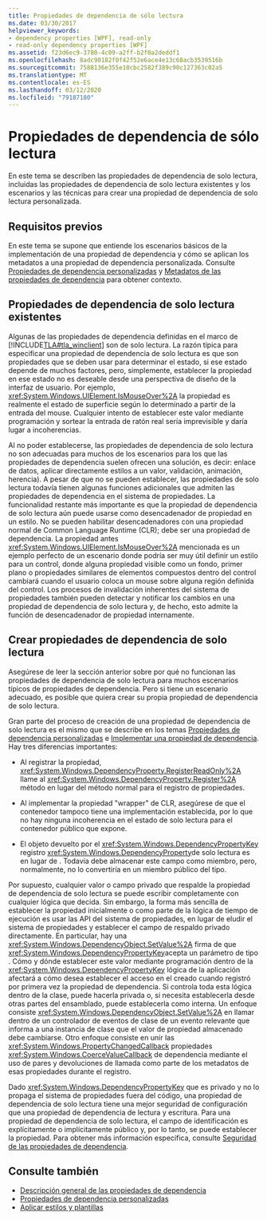 ```yaml
---
title: Propiedades de dependencia de sólo lectura
ms.date: 03/30/2017
helpviewer_keywords:
- dependency properties [WPF], read-only
- read-only dependency properties [WPF]
ms.assetid: f23d6ec9-3780-4c09-a2ff-b2f0a2deddf1
ms.openlocfilehash: 8adc90182f0f42f52e6ace4e13c68acb3539516b
ms.sourcegitcommit: 7588136e355e10cbc2582f389c90c127363c02a5
ms.translationtype: MT
ms.contentlocale: es-ES
ms.lasthandoff: 03/12/2020
ms.locfileid: "79187180"
---
```

# <a name="read-only-dependency-properties"></a>Propiedades de dependencia de sólo lectura
En este tema se describen las propiedades de dependencia de solo lectura, incluidas las propiedades de dependencia de solo lectura existentes y los escenarios y las técnicas para crear una propiedad de dependencia de solo lectura personalizada.  

<a name="prerequisites"></a>
## <a name="prerequisites"></a>Requisitos previos  
 En este tema se supone que entiende los escenarios básicos de la implementación de una propiedad de dependencia y cómo se aplican los metadatos a una propiedad de dependencia personalizada. Consulte [Propiedades de dependencia personalizadas](custom-dependency-properties.md) y [Metadatos de las propiedades de dependencia](dependency-property-metadata.md) para obtener contexto.  
  
<a name="existing"></a>
## <a name="existing-read-only-dependency-properties"></a>Propiedades de dependencia de solo lectura existentes  
 Algunas de las propiedades de dependencia definidas en el marco de [!INCLUDE[TLA#tla_winclient](../../../../includes/tlasharptla-winclient-md.md)] son de solo lectura. La razón típica para especificar una propiedad de dependencia de solo lectura es que son propiedades que se deben usar para determinar el estado, si ese estado depende de muchos factores, pero, simplemente, establecer la propiedad en ese estado no es deseable desde una perspectiva de diseño de la interfaz de usuario. Por ejemplo, <xref:System.Windows.UIElement.IsMouseOver%2A> la propiedad es realmente el estado de superficie según lo determinado a partir de la entrada del mouse. Cualquier intento de establecer este valor mediante programación y sortear la entrada de ratón real sería imprevisible y daría lugar a incoherencias.  
  
 Al no poder establecerse, las propiedades de dependencia de solo lectura no son adecuadas para muchos de los escenarios para los que las propiedades de dependencia suelen ofrecen una solución, es decir: enlace de datos, aplicar directamente estilos a un valor, validación, animación, herencia). A pesar de que no se pueden establecer, las propiedades de solo lectura todavía tienen algunas funciones adicionales que admiten las propiedades de dependencia en el sistema de propiedades. La funcionalidad restante más importante es que la propiedad de dependencia de solo lectura aún puede usarse como desencadenador de propiedad en un estilo. No se pueden habilitar desencadenadores con una propiedad normal de Common Language Runtime (CLR); debe ser una propiedad de dependencia. La propiedad antes <xref:System.Windows.UIElement.IsMouseOver%2A> mencionada es un ejemplo perfecto de un escenario donde podría ser muy útil definir un estilo para un control, donde alguna propiedad visible como un fondo, primer plano o propiedades similares de elementos compuestos dentro del control cambiará cuando el usuario coloca un mouse sobre alguna región definida del control. Los procesos de invalidación inherentes del sistema de propiedades también pueden detectar y notificar los cambios en una propiedad de dependencia de solo lectura y, de hecho, esto admite la función de desencadenador de propiedad internamente.  
  
<a name="new"></a>
## <a name="creating-custom-read-only-dependency-properties"></a>Crear propiedades de dependencia de solo lectura  
 Asegúrese de leer la sección anterior sobre por qué no funcionan las propiedades de dependencia de solo lectura para muchos escenarios típicos de propiedades de dependencia. Pero si tiene un escenario adecuado, es posible que quiera crear su propia propiedad de dependencia de solo lectura.  
  
 Gran parte del proceso de creación de una propiedad de dependencia de solo lectura es el mismo que se describe en los temas [Propiedades de dependencia personalizadas](custom-dependency-properties.md) e [Implementar una propiedad de dependencia](how-to-implement-a-dependency-property.md). Hay tres diferencias importantes:  
  
- Al registrar la propiedad, <xref:System.Windows.DependencyProperty.RegisterReadOnly%2A> llame al <xref:System.Windows.DependencyProperty.Register%2A> método en lugar del método normal para el registro de propiedades.  
  
- Al implementar la propiedad "wrapper" de CLR, asegúrese de que el contenedor tampoco tiene una implementación establecida, por lo que no hay ninguna incoherencia en el estado de solo lectura para el contenedor público que expone.  
  
- El objeto devuelto por el <xref:System.Windows.DependencyPropertyKey> registro <xref:System.Windows.DependencyProperty>de solo lectura es en lugar de . Todavía debe almacenar este campo como miembro, pero, normalmente, no lo convertiría en un miembro público del tipo.  
  
 Por supuesto, cualquier valor o campo privado que respalde la propiedad de dependencia de solo lectura se puede escribir completamente con cualquier lógica que decida. Sin embargo, la forma más sencilla de establecer la propiedad inicialmente o como parte de la lógica de tiempo de ejecución es usar las API del sistema de propiedades, en lugar de eludir el sistema de propiedades y establecer el campo de respaldo privado directamente. En particular, hay una <xref:System.Windows.DependencyObject.SetValue%2A> firma de que <xref:System.Windows.DependencyPropertyKey>acepta un parámetro de tipo . Cómo y dónde establecer este valor mediante programación dentro de la <xref:System.Windows.DependencyPropertyKey> lógica de la aplicación afectará a cómo desea establecer el acceso en el creado cuando registró por primera vez la propiedad de dependencia. Si controla toda esta lógica dentro de la clase, puede hacerla privada o, si necesita establecerla desde otras partes del ensamblado, puede establecerla como interna. Un enfoque consiste <xref:System.Windows.DependencyObject.SetValue%2A> en llamar dentro de un controlador de eventos de clase de un evento relevante que informa a una instancia de clase que el valor de propiedad almacenado debe cambiarse. Otro enfoque consiste en unir las <xref:System.Windows.PropertyChangedCallback> propiedades <xref:System.Windows.CoerceValueCallback> de dependencia mediante el uso de pares y devoluciones de llamada como parte de los metadatos de esas propiedades durante el registro.  
  
 Dado <xref:System.Windows.DependencyPropertyKey> que es privado y no lo propaga el sistema de propiedades fuera del código, una propiedad de dependencia de solo lectura tiene una mejor seguridad de configuración que una propiedad de dependencia de lectura y escritura. Para una propiedad de dependencia de solo lectura, el campo de identificación es explícitamente o implícitamente público y, por lo tanto, se puede establecer la propiedad. Para obtener más información específica, consulte [Seguridad de las propiedades de dependencia](dependency-property-security.md).  
  
## <a name="see-also"></a>Consulte también

- [Descripción general de las propiedades de dependencia](dependency-properties-overview.md)
- [Propiedades de dependencia personalizadas](custom-dependency-properties.md)
- [Aplicar estilos y plantillas](../../../desktop-wpf/fundamentals/styles-templates-overview.md)
